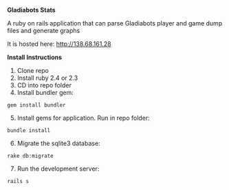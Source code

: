 **Gladiabots Stats**

A ruby on rails application that can parse Gladiabots player and game dump files and generate graphs

It is hosted here: http://138.68.161.28

**Install Instructions**

1. Clone repo
2. Install ruby 2.4 or 2.3
3. CD into repo folder
4. Install bundler gem:
```
gem install bundler
```
5. Install gems for application. Run in repo folder:
```
bundle install
```
6. Migrate the sqlite3 database:
```
rake db:migrate
```
7. Run the development server:
```
rails s
```
